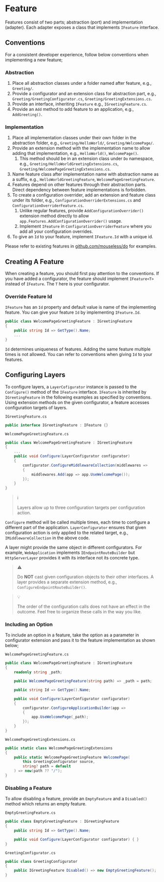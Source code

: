 # Feature

Features consist of two parts; abstraction (port) and implementation (adapter).
Each adapter exposes a class that implements `IFeature` interface.

## Conventions

For a consistent developer experience, follow below conventions when
implementing a new feature;

### Abstraction

1. Place all abstraction classes under a folder named after feature, e.g.,
   `Greeting/`.
1. Provide a configurator and an extension class for abstraction part, e.g.,
   `Greeting/GreetingConfigurator.cs`, `Greeting/GreetingExtensions.cs`.
1. Provide an interface, inheriting `IFeature` e.g., `IGreetingFeature.cs`.
1. Provide an `Add` method to add feature to an application, e.g.,
   `AddGreeting()`.

### Implementation

1. Place all implementation classes under their own folder in the abstraction
   folder, e.g., `Greeting/HelloWorld/`, `Greeting/WelcomePage/`.
1. Provide an extension method with the implementation name to allow adding
   that implementation, e.g., `HelloWorld()`, `WelcomePage()`.
   1. This method should be in an extension class under `Do` namespace, e.g.,
      `Greeting/HelloWorldGreetingExtensions.cs`,
      `Greeting/WelcomePageGreetingExtensions.cs`.
1. Name feature class after implementation name with abstraction name as a
   suffix, e.g., `HelloWorldGreetingFeature`, `WelcomePageGreetingFeature`.
1. Features depend on other features through their abstraction parts. Direct
   dependency between feature implementations is forbidden.
1. To create a configuration overrider, add an extension and feature class
   under its folder, e.g., `ConfigurationOverriderExtensions.cs` and
   `ConfigurationOverriderFeature.cs`.
    1. Unlike regular features, provide `AddConfigurationOverrider()` extension
       method directly to allow `app.Features.AddConfigurationOverrider()`
       usage.
    1. Implement `IFeature` in `ConfigurationOverriderFeature` where you add
       all your configuration overrides.
1. To give an `Id` to your feature, implement `IFeature.Id` with a unique id.

Please refer to existing features in [github.com/mouseless/do][] for examples.

## Creating A Feature

When creating a feature, you should first pay attention to the conventions. If
you have added a configurator, the feature should implement `IFeature<T>`
instead of `IFeature`. The `T` here is your configurator.

### Override Feature Id

`IFeature` has an `Id` property and default value is name of the implementing
feature. You can give your feature `Id` by implementing `IFeature.Id`.

```csharp
public class WelcomePageGreetingFeature : IGreetingFeature
{
    public string Id => GetType().Name;
    ...
}
```

`Id` determines uniqueness of features. Adding the same feature multiple times is
not allowed. You can refer to conventions when giving `Id` to your features.

## Configuring Layers

To configure layers, a `LayerCofigurator` instance is passed to the
`Configure()` method of the `IFeature` interface. `IFeature` is inherited by
`IGreetingFeature` in the following examples as specified by conventions. Using
extension methods on the given configurator, a feature accesses configuration
targets of layers.

`IGreetingFeature.cs`
```csharp
public interface IGreetingFeature : IFeature {}
```

`WelcomePageGreetingFeature.cs`
```csharp
public class WelcomePageGreetingFeature : IGreetingFeature
{
    ...
    public void Configure(LayerConfigurator configurator)
    {
        configurator.ConfigureMiddlewareCollection(middlewares =>
        {
            middlewares.Add(app => app.UseWelcomePage());
        });
    }
}
```

> :information_source:
>
> Layers allow up to three configuration targets per configuration action.

`Configure` method will be called multiple times, each time to configure a
different part of the application. `LayerConfigurator` ensures that given
configuration action is only applied to the related target, e.g.,
`IMiddlewareCollection` in the above code.

A layer might provide the same object in different configurators. For example,
`WebApplication` implements `IEndpointRouteBuilder` but `HttpServerLayer`
provides it with its interface not its concrete type.

> :warning:
>
> Do __NOT__ cast given configuration objects to their other interfaces. A
> layer provides a separate extension method, e.g.,
> `ConfigureEndpointRouteBuilder()`.

> :bulb:
>
> The order of the configuration calls does not have an effect in the outcome.
> Feel free to organize these calls in the way you like.

### Including an Option

To include an option in a feature, take the option as a parameter in
configurator extension and pass it to the feature implementation as shown
below;

`WelcomePageGreetingFeature.cs`
```csharp
public class WelcomePageGreetingFeature : IGreetingFeature
{
    readonly string _path;

    public WelcomePageGreetingFeature(string path) => _path = path;

    public string Id => GetType().Name;

    public void Configure(LayerConfigurator configurator)
    {
        configurator.ConfigureApplicationBuilder(app =>
        {
            app.UseWelcomePage(_path);
        });
    }
}
```

`WelcomePageGreetingExtensions.cs`
```csharp
public static class WelcomePageGreetingExtensions
{
    public static WelcomePageGreetingFeature WelcomePage(
        this GreetingConfigurator source,
        string? path = default
    ) => new(path ?? "/");
}
```

### Disabling a Feature

To allow disabling a feature, provide an `EmptyFeature` and a `Disabled()`
method which returns an empty feature.

`EmptyGreetingFeature.cs`
```csharp
public class EmptyGreetingFeature : IGreetingFeature
{
    public string Id => GetType().Name;

    public void Configure(LayerConfigurator configurator) { }
}
```

`GreetingConfigurator.cs`
```csharp
public class GreetingConfigurator
{
    public IGreetingFeature Disabled() => new EmptyGreetingFeature();
}
```

[github.com/mouseless/do]:https://github.com/mouseless/do
